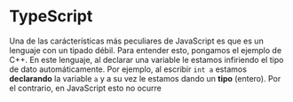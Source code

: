 # TypeScript

Una de las carácterísticas más peculiares de JavaScript es que es un lenguaje con un tipado débil. Para entender esto, pongamos el ejemplo de C++. En este lenguaje, al declarar una variable le estamos infiriendo el tipo de dato automáticamente. Por ejemplo, al escribir `int a` estamos **declarando** la variable `a` y a su vez le estamos dando un **tipo** (entero). Por el contrario, en JavaScript esto no ocurre
